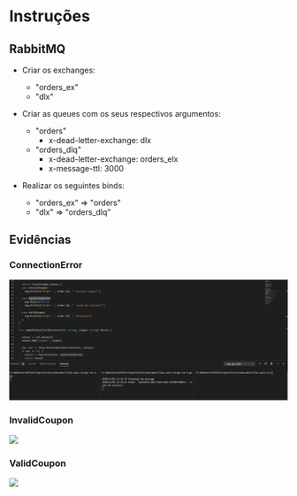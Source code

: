 # Instruções

## RabbitMQ

- Criar os exchanges:
  - "orders_ex"
  - "dlx"

- Criar as queues com os seus respectivos argumentos:
  - "orders"
    - x-dead-letter-exchange:	dlx
  - "orders_dlq"
    - x-dead-letter-exchange: orders_elx
    - x-message-ttl: 3000

- Realizar os seguintes binds:
  - "orders_ex" => "orders"
  - "dlx" => "orders_dlq"

## Evidências

### ConnectionError
![](ConnectionError.png)

### InvalidCoupon
![](/InvalidCoupon.png)

### ValidCoupon
![](/ValidCoupon.png)
